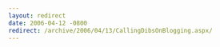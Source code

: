 ```yaml
---
layout: redirect
date: 2006-04-12 -0800
redirect: /archive/2006/04/13/CallingDibsOnBlogging.aspx/
---
```

